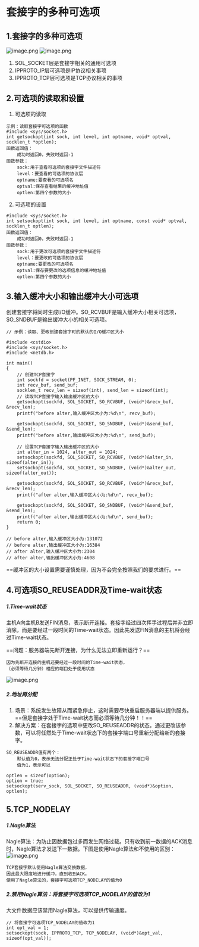 # 套接字的多种可选项
## 1.套接字的多种可选项
![image.png](https://upload-images.jianshu.io/upload_images/17728742-58cc5652703db755.png?imageMogr2/auto-orient/strip%7CimageView2/2/w/1240)
![image.png](https://upload-images.jianshu.io/upload_images/17728742-2f654c2312757746.png?imageMogr2/auto-orient/strip%7CimageView2/2/w/1240)
1. SOL_SOCKET层是套接字相关的通用可选项
2. IPPROTO_IP层可选项是IP协议相关事项
3. IPPROTO_TCP层可选项是TCP协议相关的事项
## 2.可选项的读取和设置
1. 可选项的读取
```
示例：读取套接字可选项的函数
#include <sys/socket.h>
int getsockopt(int sock, int level, int optname, void* optval, socklen_t *optlen);
函数返回值：
    成功时返回0，失败时返回-1
函数参数：
    sock:用于查看可选项的套接字文件描述符
    level：要查看的可选项的协议层
    optname:要查看的可选项名
    optval:保存查看结果的缓冲地址值
    optlen:第四个参数的大小
```
2. 可选项的设置
```
#include <sys/socket.h>
int setsockopt(int sock, int level, int optname, const void* optval, socklen_t optlen);
函数返回值：
    成功时返回0，失败时返回-1
函数参数：
    sock:用于更改可选项的套接字文件描述符
    level：要更改的可选项的协议层
    optname:要更改的可选项名
    optval:保存要更改的选项信息的缓冲地址值
    optlen:第四个参数的大小
```
## 3.输入缓冲大小和输出缓冲大小可选项
创建套接字将同时生成I/O缓冲。SO_RCVBUF是输入缓冲大小相关可选项，SO_SNDBUF是输出缓冲大小的相关可选项。
```
// 示例：读取、更改创建套接字时的默认的I/O缓冲区大小

#include <cstdio>
#include <sys/socket.h>
#include <netdb.h>

int main()
{
    // 创建TCP套接字
    int sockfd = socket(PF_INET, SOCK_STREAM, 0);
    int recv_buf, send_buf;
    socklen_t recv_len = sizeof(int), send_len = sizeof(int);
    // 读取TCP套接字输入输出缓冲区的大小
    getsockopt(sockfd, SOL_SOCKET, SO_RCVBUF, (void*)&recv_buf, &recv_len);
    printf("before alter,输入缓冲区大小为:%d\n", recv_buf);

    getsockopt(sockfd, SOL_SOCKET, SO_SNDBUF, (void*)&send_buf, &send_len);
    printf("before alter,输出缓冲区大小为:%d\n", send_buf);
    
    // 设置TCP套接字输入输出缓冲区的大小
    int alter_in = 1024, alter_out = 1024; 
    setsockopt(sockfd, SOL_SOCKET, SO_RCVBUF, (void*)&alter_in, sizeof(alter_in));
    setsockopt(sockfd, SOL_SOCKET, SO_SNDBUF, (void*)&alter_out, sizeof(alter_out));
    
    getsockopt(sockfd, SOL_SOCKET, SO_RCVBUF, (void*)&recv_buf, &recv_len);
    printf("after alter,输入缓冲区大小为:%d\n", recv_buf);

    getsockopt(sockfd, SOL_SOCKET, SO_SNDBUF, (void*)&send_buf, &send_len);
    printf("after alter,输出缓冲区大小为:%d\n", send_buf);
    return 0;
}

// before alter,输入缓冲区大小为:131072
// before alter,输出缓冲区大小为:16384
// after alter,输入缓冲区大小为:2304
// after alter,输出缓冲区大小为:4608
```
==缓冲区的大小设置需要谨慎处理，因为不会完全按照我们的要求进行。==
## 4.可选项SO_REUSEADDR及Time-wait状态
##### 1.Time-wait状态
主机A向主机B发送FIN消息，表示断开连接。套接字经过四次挥手过程后并非立即消除，而是要经过一段时间的Time-wait状态。因此先发送FIN消息的主机将会经过Time-wait状态。

==问题：服务器端先断开连接，为什么无法立即重新运行？==
```
因为先断开连接的主机还要经过一段时间的Time-wait状态，
（必须等待几分钟）相应的端口处于使用状态
```
![image.png](https://upload-images.jianshu.io/upload_images/17728742-45b587c46055481b.png?imageMogr2/auto-orient/strip%7CimageView2/2/w/1240)

##### 2.地址再分配
1. 场景：系统发生故障从而紧急停止，这时需要尽快重启服务器端以提供服务。==但是套接字处于Time-wait状态而必须等待几分钟！！==
2. 解决方案：在套接字的选项中更改SO_REUSEADDR的状态。通过更改该参数，可以将任然处于Time-wait状态下的套接字端口号重新分配给新的套接字。
```
SO_REUSEADDR值有两个：
    默认值为0，表示无法分配正处于Time-wait状态下的套接字端口号
    值为1，表示可以

optlen = sizeof(option);
option = true;
setsockopt(serv_sock, SOL_SOCKET, SO_REUSEADDR, (void*)&option, optlen);
```
## 5.TCP_NODELAY
##### 1.Nagle算法
Nagle算法：为防止因数据包过多而发生网络过载。只有收到前一数据的ACK消息时，Nagle算法才发送下一数据。下图是使用Nagle算法和不使用的区别：
![image.png](https://upload-images.jianshu.io/upload_images/17728742-c2d03285ec230838.png?imageMogr2/auto-orient/strip%7CimageView2/2/w/1240)
```
TCP套接字默认使用Nagle算法交换数据，
因此最大限度地进行缓冲，直到收到ACK。
使用了Nagle算法的，套接字可选项TCP_NODELAY的值为0
```
##### 2.禁用Nagle算法：将套接字可选项TCP_NODELAY的值改为1
大文件数据应该禁用Nagle算法，可以提供传输速度。
```
// 将套接字可选项TCP_NODELAY的值改为1
int opt_val = 1;
setsockopt(sock, IPPROTO_TCP, TCP_NODELAY, (void*)&opt_val, sizeof(opt_val));
```